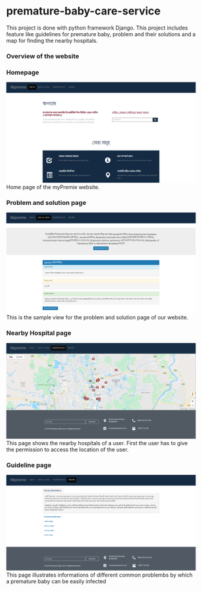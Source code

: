 # premature-baby-care-service
This project is done with python framework Django. This project includes feature like guidelines for premature baby, problem and their solutions and a map for finding the nearby hospitals.

### Overview of the website
### Homepage

![Home](https://github.com/sharif4855/premature-baby-care-service/blob/master/images/home.png)
Home page of the myPremie website.

### Problem and solution page
![Problem](https://github.com/sharif4855/premature-baby-care-service/blob/master/images/problem.png)
This is the sample view for the problem and solution page of our website. 

### Nearby Hospital page
![nearby](https://github.com/sharif4855/premature-baby-care-service/blob/master/images/nearby.png)
This page shows the nearby hospitals of a user. First the user has to give the permission to access the location of the user.

### Guideline page
![guideline](https://github.com/sharif4855/premature-baby-care-service/blob/master/images/guideline.png)
This page illustrates informations of different common problembs by which a premature baby can be easily infected

